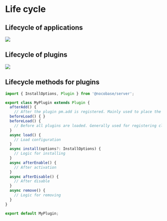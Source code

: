 # Life cycle

## Lifecycle of applications

<img src="./index/app-flow.svg" style="max-width: 380px;" />

## Lifecycle of plugins

<img src="./index/pm-flow.svg" style="max-width: 600px;" />

## Lifecycle methods for plugins

```ts
import { InstallOptions, Plugin } from '@nocobase/server';

export class MyPlugin extends Plugin {
  afterAdd() {
    // After the plugin pm.add is registered. Mainly used to place the app.beforeLoad event.
  beforeLoad() { }
  beforeLoad() {
    // Before all plugins are loaded. Generally used for registering classes and event listeners
  }
  async load() {
    // Load configuration
  }
  async install(options?: InstallOptions) {
    // Logic for installing
  }
  async afterEnable() {
    // After activation
  }
  async afterDisable() {
    // After disable
  }
  async remove() {
    // Logic for removing
  }
}

export default MyPlugin;
```
